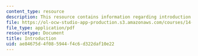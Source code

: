 ```yaml
---
content_type: resource
description: This resource contains information regarding introduction.
file: https://ol-ocw-studio-app-production.s3.amazonaws.com/courses/14-73-the-challenge-of-world-poverty-spring-2011/ae84675d4f085944f4c6d322daf10e22_MIT14_73S11_Lec1_slides.pdf
file_type: application/pdf
resourcetype: Document
title: Introduction
uid: ae84675d-4f08-5944-f4c6-d322daf10e22
---
```

